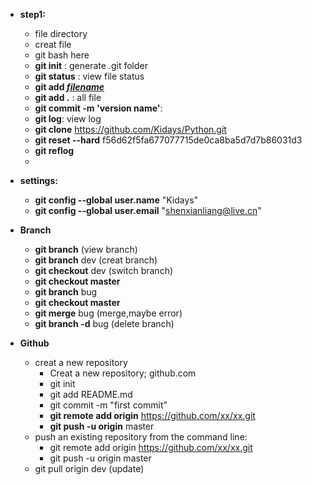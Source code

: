 - **step1:**
  - file directory
  - creat file
  - git bash here
  - **git init** : generate .git folder
  - **git status** : view file status
  - **git add <u>*filename*</u>**
  - **git add .** :  all file
  - **git commit -m 'version name'**:
  - **git log**: view log
  - **git clone** https://github.com/Kidays/Python.git
  - **git reset --hard** f56d62f5fa677077715de0ca8ba5d7d7b86031d3
  - **git reflog**
  - 
- **settings:**
  - **git config --global user.name** "Kidays"
  - **git config --global user.email** "shenxianliang@live.cn"

- **Branch**
  - **git branch** (view branch)
  - **git branch** dev (creat branch)
  - **git checkout** dev (switch branch)
  - **git checkout master**
  - **git branch** bug
  - **git checkout master**
  - **git merge** bug (merge,maybe error)
  - **git branch -d** bug (delete branch)
- **Github**
  - creat a new repository
    - Creat a new repository; github.com
    - git init
    - git add README.md
    - git commit -m "first commit"
    - **git remote add origin** https://github.com/xx/xx.git
    - **git push -u origin** master
  - push an existing repository from the command line:
    - git remote add origin https://github.com/xx/xx.git
    - git push -u origin master
  - git pull origin dev (update)